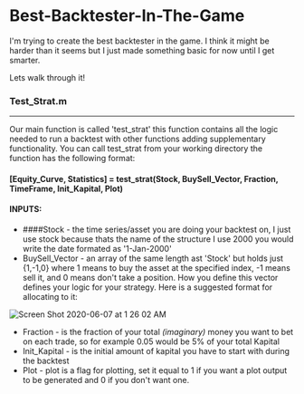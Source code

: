 # Best-Backtester-In-The-Game
I'm trying to create the best backtester in the game. I think it might be harder than it seems but I just made something basic for now until I get smarter.

Lets walk through it!


### Test_Strat.m
_____________________________________________________________________________________________________________________________
Our main function is called 'test_strat' this function contains all the logic needed to run a backtest with other functions adding supplementary functionality.
You can call test_strat from your working directory the function has the following format:
#### [Equity_Curve, Statistics] = test_strat(Stock, BuySell_Vector, Fraction, TimeFrame, Init_Kapital, Plot)

#### INPUTS:
* ####Stock - the time series/asset you are doing your backtest on, I just use stock because thats the name of the structure I use
2000 you would write the date formated as '1-Jan-2000'
* BuySell_Vector - an array of the same length ast 'Stock' but holds just {1,-1,0} where 1 means to buy the asset at the specified index, -1 means sell it, and 0 means don't take a position. How you define this vector defines your logic for your strategy. Here is a suggested format for allocating to it:

![Screen Shot 2020-06-07 at 1 26 02 AM](https://user-images.githubusercontent.com/29047827/83961100-f68bbf80-a85d-11ea-82f4-737f8c50ca60.png)

* Fraction - is the fraction of your total *(imaginary)* money you want to bet on each trade, so for example 0.05 would be 5% of your total Kapital
* Init_Kapital - is the initial amount of kapital you have to start with during the backtest
* Plot - plot is a flag for plotting, set it equal to 1 if you want a plot output to be generated and 0 if you don't want one.


